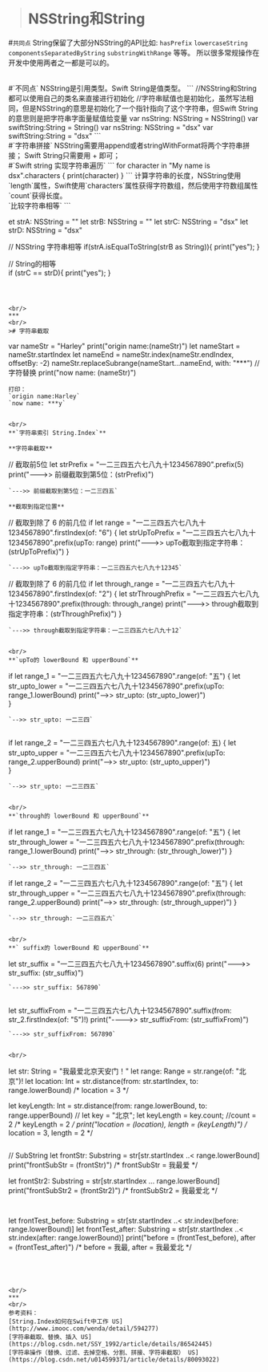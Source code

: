 ># NSString和String
#`共同点`
String保留了大部分NSString的API比如:
`hasPrefix`
`lowercaseString`
`componentsSeparatedByString`
`substringWithRange` 等等。
所以很多常规操作在开发中使用两者之一都是可以的。

<br/>
#`不同点`
NSString是引用类型。Swift String是值类型。
```
//NSString和String都可以使用自己的类名来直接进行初始化
//字符串赋值也是初始化，虽然写法相同，但是NSString的意思是初始化了一个指针指向了这个字符串，但Swift String的意思则是把字符串字面量赋值给变量
var nsString: NSString = NSString()
var swiftString:String = String()        
var nsString: NSString = "dsx"
var swiftString:String = "dsx"
```

<br/>
#`字符串拼接`
NSString需要用append或者stringWithFormat将两个字符串拼接；
Swift String只需要用 + 即可；


<br/>
#`Swift string 实现字符串遍历`
```
for character in "My name is dsx".characters {
  print(character)
}
```
计算字符串的长度，NSString使用`length`属性，Swift使用`characters`属性获得字符数组，然后使用字符数组属性`count`获得长度。


<br/>
`比较字符串相等`
```

et strA: NSString = ""
let strB: NSString = ""
let strC: NSString = "dsx"
let strD: NSString = "dsx"

// NSString 字符串相等
if(strA.isEqualToString(strB as String)){
  print("yes");
}

// String的相等   
if (strC == strD){
  print("yes");
}

```



<br/>
***
<br/>
># 字符串截取
```
var nameStr = "Harley"
print("origin name:\(nameStr)")
let nameStart = nameStr.startIndex
let nameEnd = nameStr.index(nameStr.endIndex, offsetBy: -2)
nameStr.replaceSubrange(nameStart...nameEnd, with: "***")   //字符替换
print("now name: \(nameStr)")
```
打印：
`origin name:Harley`
`now name: ***y`


<br/>
**`字符串索引 String.Index`**

**字符串截取**
```
// 截取前5位
let strPrefix = "一二三四五六七八九十1234567890".prefix(5)
print("--->> 前缀截取到第5位：\(strPrefix)")
```
`--->> 前缀截取到第5位：一二三四五`

**截取到指定位置**
```
// 截取到除了 6 的前几位
if let range = "一二三四五六七八九十1234567890".firstIndex(of: "6") {
    let strUpToPrefix = "一二三四五六七八九十1234567890".prefix(upTo: range)
    print("--->> upTo截取到指定字符串：\(strUpToPrefix)")
}
```
`--->> upTo截取到指定字符串：一二三四五六七八九十12345`

```
// 截取到除了 6 的前几位
if let through_range = "一二三四五六七八九十1234567890".firstIndex(of: "2") {
    let strThroughPrefix = "一二三四五六七八九十1234567890".prefix(through: through_range)
    print("--->> through截取到指定字符串：\(strThroughPrefix)")
}
```
`--->> through截取到指定字符串：一二三四五六七八九十12`


<br/>
**`upTo的 lowerBound 和 upperBound`**
```
if let range_1 = "一二三四五六七八九十1234567890".range(of: "五") {
    let str_upto_lower = "一二三四五六七八九十1234567890".prefix(upTo: range_1.lowerBound)
    print("-->> str_upto: \(str_upto_lower)")  
}
```
`-->> str_upto: 一二三四`


```
if let range_2 = "一二三四五六七八九十1234567890".range(of: 五) {
     let str_upto_upper = "一二三四五六七八九十1234567890".prefix(upTo: range_2.upperBound)
     print("-->> str_upto: \(str_upto_upper)")  
}
```
`-->> str_upto: 一二三四五`


<br/>
**`through的 lowerBound 和 upperBound`**

```
if let range_1 = "一二三四五六七八九十1234567890".range(of: "五") {
    let str_through_lower = "一二三四五六七八九十1234567890".prefix(through: range_1.lowerBound)
    print("-->> str_through: \(str_through_lower)")
}
```
`-->> str_through: 一二三四五`

```
if let range_2 = "一二三四五六七八九十1234567890".range(of:  "五") {
     let str_through_upper = "一二三四五六七八九十1234567890".prefix(through: range_2.upperBound)
     print("-->> str_through: \(str_through_upper)")
}
```
`-->> str_through: 一二三四五六`


<br/>
**` suffix的 lowerBound 和 upperBound`**
```
let str_suffix = "一二三四五六七八九十1234567890".suffix(6)
print("--->> str_suffix: \(str_suffix)")
```
`--->> str_suffix: 567890`


```
let str_suffixFrom = "一二三四五六七八九十1234567890".suffix(from: str_2.firstIndex(of: "5")!)
print("---->> str_suffixFrom: \(str_suffixFrom)")
```
`--->> str_suffixFrom: 567890`


<br/>
```
let str: String = "我最爱北京天安门！"
let range: Range = str.range(of: "北京")!
let location: Int = str.distance(from: str.startIndex, to: range.lowerBound)
/* location = 3 */

let keyLength: Int = str.distance(from: range.lowerBound, to: range.upperBound)
// let key = "北京"; let keyLength = key.count;  //count = 2
/* keyLength = 2 */
print("location = \(location), length = \(keyLength)")
/* location = 3, length = 2 */
```

```
// SubString
let frontStr: Substring = str[str.startIndex ..< range.lowerBound]
print("frontSubStr = \(frontStr)")
/* frontSubStr = 我最爱 */

let frontStr2: Substring = str[str.startIndex ... range.lowerBound]
print("frontSubStr2 = \(frontStr2)")
/* frontSubStr2 = 我最爱北 */
```


```
let frontTest_before: Substring = str[str.startIndex ..< str.index(before: range.lowerBound)]
let frontTest_after: Substring = str[str.startIndex ..< str.index(after: range.lowerBound)]
print("before = \(frontTest_before), after = \(frontTest_after)")
/* before = 我最, after = 我最爱北 */
```




<br/>
***
<br/>
参考资料：
[String.Index如何在Swift中工作 US](http://www.imooc.com/wenda/detail/594277)
[字符串截取、替换、插入 US](https://blog.csdn.net/SSY_1992/article/details/86542445)
[字符串操作（替换、过滤、去掉空格、分割、拼接、字符串截取） US](https://blog.csdn.net/u014599371/article/details/80093022)








